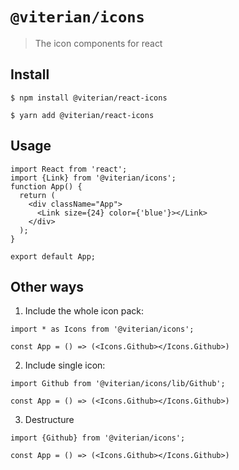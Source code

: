 # `@viterian/icons`

> The icon components for react

## Install

```$ npm install @viterian/react-icons```

```$ yarn add @viterian/react-icons```

## Usage
```
import React from 'react';
import {Link} from '@viterian/icons';
function App() {
  return (
    <div className="App">
      <Link size={24} color={'blue'}></Link>
    </div>
  );
}

export default App;
```

## Other ways

1. Include the whole icon pack:
```
import * as Icons from '@viterian/icons';

const App = () => (<Icons.Github></Icons.Github>)
```

2. Include single icon:
```
import Github from '@viterian/icons/lib/Github';

const App = () => (<Icons.Github></Icons.Github>)
```

3. Destructure
```
import {Github} from '@viterian/icons';

const App = () => (<Icons.Github></Icons.Github>)
```